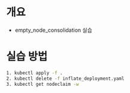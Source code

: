 # 개요
* empty_node_consolidation 실습

# 실습 방법

```bash
1. kubectl apply -f .
2. kubectl delete -f inflate_deployment.yaml
3. kubectl get nodeclaim -w
```
